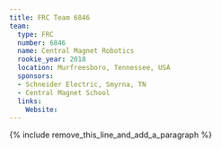 ```yaml
---
title: FRC Team 6846
team:
  type: FRC
  number: 6846
  name: Central Magnet Robotics
  rookie_year: 2018
  location: Murfreesboro, Tennessee, USA
  sponsors:
  - Schneider Electric, Smyrna, TN
  - Central Magnet School
  links:
    Website:
---
```


{% include remove_this_line_and_add_a_paragraph %}